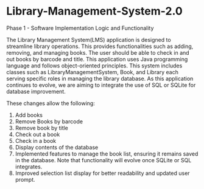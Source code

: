 # Library-Management-System-2.0
Phase 1 - Software Implementation
Logic and Functionality 

The Library Management System(LMS) application is designed to streamline library operations. This provides functionalities such as adding, removing, and managing books. The user should be able to check in and out books by barcode and title. This application uses Java programming language and follows object-oriented principles. This system includes classes such as LibraryManagementSystem, Book, and Library each serving specific roles in managing the library database. As this application continues to evolve, we are aiming to integrate the use of SQL or SQLite for database improvement. 

These changes allow the following:
1. Add books
2. Remove Books by barcode
3. Remove book by title
4. Check out a book
5. Check in a book
6. Display contents of the database
7. Implemented features to manage the book list, ensuring it remains saved in the database. Note that functionality will evolve once SQLite or SQL integrates.
8. Improved selection list display for better readability and updated user prompt.
